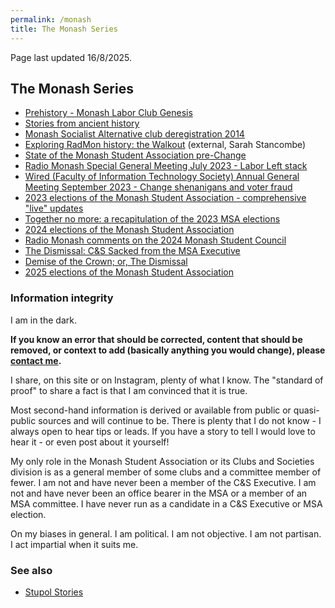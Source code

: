 ```yaml
---
permalink: /monash
title: The Monash Series
---
```


Page last updated 16/8/2025.

## The Monash Series

- [Prehistory - Monash Labor Club Genesis](/maonash)
- [Stories from ancient history](/stupol)
- [Monash Socialist Alternative club deregistration 2014](/msalt)
- [Exploring RadMon history: the Walkout](https://www.radiomonash.online/journalism-all/od112xng9vbc2lpgfe0lwfaxgclf07) (external, Sarah Stancombe)
- [State of the Monash Student Association pre-Change](/msa)
- [Radio Monash Special General Meeting July 2023 - Labor Left stack](/radmon)
- [Wired (Faculty of Information Technology Society) Annual General Meeting September 2023 - Change shenanigans and voter fraud](/wired)
- [2023 elections of the Monash Student Association - comprehensive "live" updates](/msa23)
- [Together no more: a recapitulation of the 2023 MSA elections](/changemsa)
- [2024 elections of the Monash Student Association](/msa24)
- [Radio Monash comments on the 2024 Monash Student Council](/msc24)
- [The Dismissal: C&S Sacked from the MSA Executive](/dismissal)
- [Demise of the Crown; or, The Dismissal](/demise)
- [2025 elections of the Monash Student Association](/msa25)

### Information integrity

I am in the dark.

**If you know an error that should be corrected, content that should be removed, or context to add (basically anything you would change), please [contact me](/dropbox).**

I share, on this site or on Instagram, plenty of what I know. The "standard of proof" to share a fact is that I am convinced that it is true.

Most second-hand information is derived or available from public or quasi-public sources and will continue to be. There is plenty that I do not know - I always open to hear tips or leads. If you have a story to tell I would love to hear it - or even post about it yourself!

My only role in the Monash Student Association or its Clubs and Societies division is as a general member of some clubs and a committee member of fewer. I am not and have never been a member of the C&S Executive. I am not and have never been an office bearer in the MSA or a member of an MSA committee. I have never run as a candidate in a C&S Executive or MSA election.

On my biases in general.
I am political.
I am not objective.
I am not partisan.
I act impartial when it suits me.

### See also

- [Stupol Stories](/stupol)

